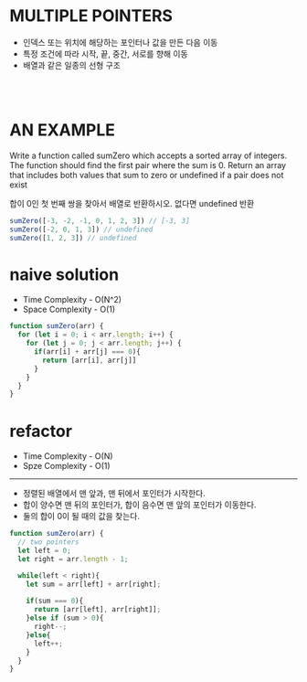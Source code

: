 # MULTIPLE POINTERS

- 인덱스 또는 위치에 해당하는 포인터나 값을 만든 다음 이동
- 특정 조건에 따라 시작, 끝, 중간, 서로를 향해 이동
- 배열과 같은 일종의 선형 구조


<br/>
<br/>

# AN EXAMPLE

Write a function called sumZero which accepts a sorted array of integers. The function should find the first pair where the sum is 0. Return an array that includes both values that sum to zero or undefined if a pair does not exist <br/>

합이 0인 첫 번째 쌍을 찾아서 배열로 반환하시오. 없다면 undefined 반환

```javascript
sumZero([-3, -2, -1, 0, 1, 2, 3]) // [-3, 3]
sumZero([-2, 0, 1, 3]) // undefined
sumZero([1, 2, 3]) // undefined
```

# naive solution

- Time Complexity - O(N^2)
- Space Complexity - O(1)

```javascript
function sumZero(arr) {
  for (let i = 0; i < arr.length; i++) {
    for (let j = 0; j < arr.length; j++) {
      if(arr[i] + arr[j] === 0){
        return [arr[i], arr[j]]
      }
    }
  }
}


```

# refactor

- Time Complexity - O(N)
- Spze Complexity - O(1)
---
- 정렬된 배열에서 맨 앞과, 맨 뒤에서 포인터가 시작한다.
- 합이 양수면 맨 뒤의 포인터가, 합이 음수면 맨 앞의 포인터가 이동한다.
- 둘의 합이 0이 될 때의 값을 찾는다.

```javascript
function sumZero(arr) {
  // two pointers
  let left = 0;
  let right = arr.length - 1;

  while(left < right){
    let sum = arr[left] + arr[right];
    
    if(sum === 0){
      return [arr[left], arr[right]];
    }else if (sum > 0){
      right--;
    }else{
      left++;
    }
  }
}
```